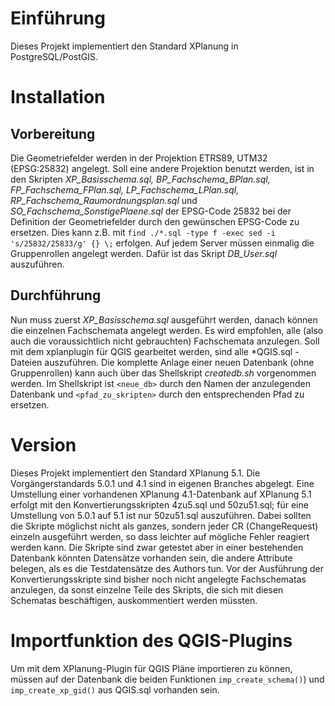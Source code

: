# Einführung

Dieses Projekt implementiert den Standard XPlanung in PostgreSQL/PostGIS.

# Installation

## Vorbereitung
Die Geometriefelder werden in der Projektion ETRS89, UTM32 (EPSG:25832) angelegt. Soll eine andere Projektion benutzt werden, ist in den Skripten _XP_Basisschema.sql, BP_Fachschema_BPlan.sql, FP_Fachschema_FPlan.sql, LP_Fachschema_LPlan.sql, RP_Fachschema_Raumordnungsplan.sql_ und _SO_Fachschema_SonstigePlaene.sql_ der EPSG-Code 25832 bei der Definition der Geometriefelder durch den gewünschen EPSG-Code zu ersetzen. Dies kann z.B. mit `find ./*.sql -type f -exec sed -i 's/25832/25833/g' {} \;` erfolgen.
Auf jedem Server müssen einmalig die Gruppenrollen angelegt werden. Dafür ist das Skript _DB_User.sql_ auszuführen.

## Durchführung
Nun muss zuerst _XP_Basisschema.sql_ ausgeführt werden, danach können die einzelnen Fachschemata angelegt werden. Es wird empfohlen, alle (also auch die voraussichtlich nicht gebrauchten) Fachschemata anzulegen.
Soll mit dem xplanplugin für QGIS gearbeitet werden, sind alle *QGIS.sql - Dateien auszuführen.
Die komplette Anlage einer neuen Datenbank (ohne Gruppenrollen) kann auch über das Shellskript _createdb.sh_ vorgenommen werden. Im Shellskript ist `<neue_db>` durch den Namen der anzulegenden Datenbank und `<pfad_zu_skripten>` durch den entsprechenden Pfad zu ersetzen.

# Version

Dieses Projekt implementiert den Standard XPlanung 5.1. Die Vorgängerstandards 5.0.1 und 4.1 sind in eigenen Branches abgelegt.
Eine Umstellung einer vorhandenen XPlanung 4.1-Datenbank auf XPlanung 5.1 erfolgt mit den Konvertierungsskripten 4zu5.sql und 50zu51.sql; für eine Umstellung von 5.0.1 auf 5.1 ist nur 50zu51.sql auszuführen.
Dabei sollten die Skripte möglichst nicht als ganzes, sondern jeder CR (ChangeRequest) einzeln ausgeführt werden, so dass leichter auf mögliche Fehler reagiert werden kann. Die Skripte sind zwar getestet aber in einer bestehenden Datenbank könnten Datensätze vorhanden sein, die andere Attribute belegen, als es die Testdatensätze des Authors tun.
Vor der Ausführung der Konvertierungsskripte sind bisher noch nicht angelegte Fachschematas anzulegen, da sonst einzelne Teile des Skripts, die sich mit diesen Schematas beschäftigen, auskommentiert werden müssten.

# Importfunktion des QGIS-Plugins
Um mit dem XPlanung-Plugin für QGIS Pläne importieren zu können, müssen auf der Datenbank die beiden Funktionen `imp_create_schema()`) und `imp_create_xp_gid()` aus QGIS.sql vorhanden sein.
